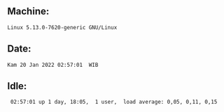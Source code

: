 ## Machine:
```
Linux 5.13.0-7620-generic GNU/Linux
```
## Date:
```
Kam 20 Jan 2022 02:57:01  WIB
```
## Idle:
```
 02:57:01 up 1 day, 18:05,  1 user,  load average: 0,05, 0,11, 0,15
```
